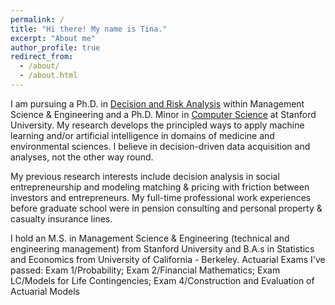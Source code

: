 ```yaml
---
permalink: /
title: "Hi there! My name is Tina."
excerpt: "About me"
author_profile: true
redirect_from: 
  - /about/
  - /about.html
---
```


I am pursuing a Ph.D. in [Decision and Risk Analysis](https://dara.stanford.edu/) within Management Science & Engineering and a Ph.D. Minor in [Computer Science](https://cs.stanford.edu/) at Stanford University. My research develops the principled ways to apply machine learning and/or artificial intelligence in domains of medicine and environmental sciences. I believe in decision-driven data acquisition and analyses, not the other way round. 

My previous research interests include decision analysis in social entrepreneurship and modeling matching & pricing with friction between investors and entrepreneurs. My full-time professional work experiences before graduate school were in pension consulting and personal property & casualty insurance lines. 

I hold an M.S. in Management Science & Engineering (technical and engineering management) from Stanford University and B.A.s in Statistics and Economics from University of California - Berkeley. Actuarial Exams I've passed:
Exam 1/Probability;
Exam 2/Financial Mathematics;
Exam LC/Models for Life Contingencies;
Exam 4/Construction and Evaluation of Actuarial Models